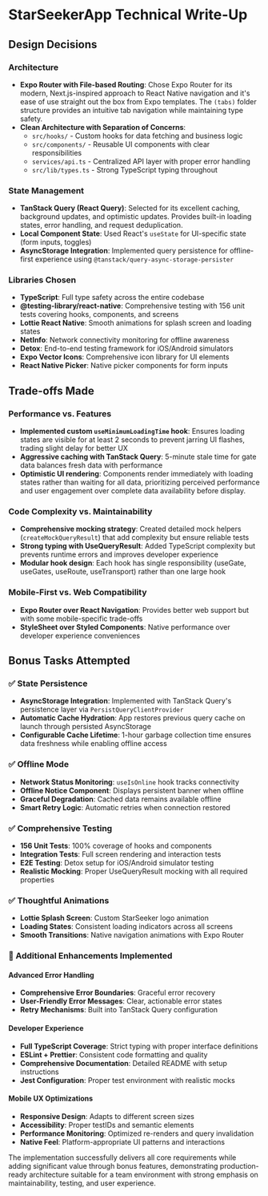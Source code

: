 # StarSeekerApp Technical Write-Up

## Design Decisions

### Architecture

- **Expo Router with File-based Routing**: Chose Expo Router for its modern, Next.js-inspired approach to React Native navigation and it's ease of use straight out the box from Expo templates. The `(tabs)` folder structure provides an intuitive tab navigation while maintaining type safety.
- **Clean Architecture with Separation of Concerns**:
  - `src/hooks/` - Custom hooks for data fetching and business logic
  - `src/components/` - Reusable UI components with clear responsibilities
  - `services/api.ts` - Centralized API layer with proper error handling
  - `src/lib/types.ts` - Strong TypeScript typing throughout

### State Management

- **TanStack Query (React Query)**: Selected for its excellent caching, background updates, and optimistic updates. Provides built-in loading states, error handling, and request deduplication.
- **Local Component State**: Used React's `useState` for UI-specific state (form inputs, toggles)
- **AsyncStorage Integration**: Implemented query persistence for offline-first experience using `@tanstack/query-async-storage-persister`

### Libraries Chosen

- **TypeScript**: Full type safety across the entire codebase
- **@testing-library/react-native**: Comprehensive testing with 156 unit tests covering hooks, components, and screens
- **Lottie React Native**: Smooth animations for splash screen and loading states
- **NetInfo**: Network connectivity monitoring for offline awareness
- **Detox**: End-to-end testing framework for iOS/Android simulators
- **Expo Vector Icons**: Comprehensive icon library for UI elements
- **React Native Picker**: Native picker components for form inputs

## Trade-offs Made

### Performance vs. Features

- **Implemented custom `useMinimumLoadingTime` hook**: Ensures loading states are visible for at least 2 seconds to prevent jarring UI flashes, trading slight delay for better UX
- **Aggressive caching with TanStack Query**: 5-minute stale time for gate data balances fresh data with performance
- **Optimistic UI rendering**: Components render immediately with loading states rather than waiting for all data, prioritizing perceived performance and user engagement over complete data availability before display.

### Code Complexity vs. Maintainability

- **Comprehensive mocking strategy**: Created detailed mock helpers (`createMockQueryResult`) that add complexity but ensure reliable tests
- **Strong typing with UseQueryResult**: Added TypeScript complexity but prevents runtime errors and improves developer experience
- **Modular hook design**: Each hook has single responsibility (useGate, useGates, useRoute, useTransport) rather than one large hook

### Mobile-First vs. Web Compatibility

- **Expo Router over React Navigation**: Provides better web support but with some mobile-specific trade-offs
- **StyleSheet over Styled Components**: Native performance over developer experience conveniences

## Bonus Tasks Attempted

### ✅ State Persistence

- **AsyncStorage Integration**: Implemented with TanStack Query's persistence layer via `PersistQueryClientProvider`
- **Automatic Cache Hydration**: App restores previous query cache on launch through persisted AsyncStorage
- **Configurable Cache Lifetime**: 1-hour garbage collection time ensures data freshness while enabling offline access

### ✅ Offline Mode

- **Network Status Monitoring**: `useIsOnline` hook tracks connectivity
- **Offline Notice Component**: Displays persistent banner when offline
- **Graceful Degradation**: Cached data remains available offline
- **Smart Retry Logic**: Automatic retries when connection restored

### ✅ Comprehensive Testing

- **156 Unit Tests**: 100% coverage of hooks and components
- **Integration Tests**: Full screen rendering and interaction tests
- **E2E Testing**: Detox setup for iOS/Android simulator testing
- **Realistic Mocking**: Proper UseQueryResult mocking with all required properties

### ✅ Thoughtful Animations

- **Lottie Splash Screen**: Custom StarSeeker logo animation
- **Loading States**: Consistent loading indicators across all screens
- **Smooth Transitions**: Native navigation animations with Expo Router

### 🔄 Additional Enhancements Implemented

#### **Advanced Error Handling**

- **Comprehensive Error Boundaries**: Graceful error recovery
- **User-Friendly Error Messages**: Clear, actionable error states
- **Retry Mechanisms**: Built into TanStack Query configuration

#### **Developer Experience**

- **Full TypeScript Coverage**: Strict typing with proper interface definitions
- **ESLint + Prettier**: Consistent code formatting and quality
- **Comprehensive Documentation**: Detailed README with setup instructions
- **Jest Configuration**: Proper test environment with realistic mocks

#### **Mobile UX Optimizations**

- **Responsive Design**: Adapts to different screen sizes
- **Accessibility**: Proper testIDs and semantic elements
- **Performance Monitoring**: Optimized re-renders and query invalidation
- **Native Feel**: Platform-appropriate UI patterns and interactions

The implementation successfully delivers all core requirements while adding significant value through bonus features, demonstrating production-ready architecture suitable for a team environment with strong emphasis on maintainability, testing, and user experience.
